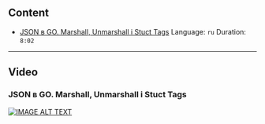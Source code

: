 ## Content

- [JSON в GO. Marshall, Unmarshall i Stuct Tags](#JSON-в-GO-Marshall-Unmarshall-i-Stuct-Tags) Language: `ru` Duration: `8:02`


---
## Video

### JSON в GO. Marshall, Unmarshall i Stuct Tags
[![IMAGE ALT TEXT](http://img.youtube.com/vi/hvfVGaXq2X0/0.jpg)](https://www.youtube.com/watch?v=hvfVGaXq2X0 "JSON в GO. Marshall, Unmarshall i Stuct Tags]")
